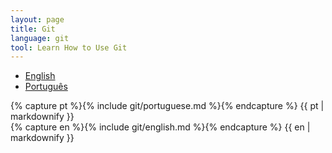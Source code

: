 ```yaml
---
layout: page
title: Git
language: git
tool: Learn How to Use Git
---
```


<div class="container main-content">
    <div class="row">
        <div class="span3">
            <ul class="unstyled" id="languages-nav" data-spy="affix">
                <li><a href="#english">English</a></li>
                <li><a href="#portuguese">Português</a></li>
            </ul>
        </div>
        <div class="span9">
            <div class="tab-content">
                <div class="tab-pane" id="portuguese">
                {% capture pt %}{% include git/portuguese.md %}{% endcapture %}
                {{ pt | markdownify }}
                </div>
                <div class="tab-pane" id="english">
                {% capture en %}{% include git/english.md %}{% endcapture %}
                {{ en | markdownify }}
                </div>
            </div>
        </div>
    </div>
</div>
